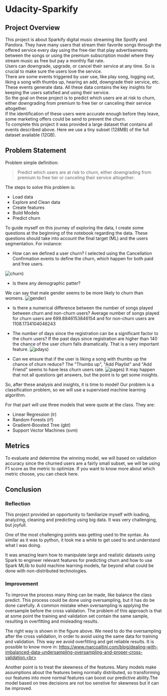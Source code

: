 # Udacity-Sparkify

## Project Overview

This project is about Sparkify digital music streaming like Spotify and Pandora. They have many users that stream their favorite songs through the offered service every day using the free-tier that play advertisements between the songs or using the premium subscription model where they stream music as free but pay a monthly flat rate. <br>
Users can downgrade, upgrade, or cancel their service at any time. So is crucial to make sure the users love the service. <br>
There are some events triggered by user use, like play song, logging out, liking a song with thumbs up, hearing an add, downgrade their service, etc. These events generate data. All these data contains the key insights for keeping the users satisfied and using their service.<br>
So the goal on these project is to predict which users are at risk to churn, either downgrading from premium to free tier or canceling their service altogether.<br>
If the identification of these users were accurate enough before they leave, some marketing offers could be send to prevent the churn. <br>
To complete this project it was provided a large dataset that contains all events described above.
Here we use a tiny subset (128MB) of the full dataset available (12GB).<br>


## Problem Statement

Problem simple definition:
>Predict which users are at risk to churn, either downgrading from premium to free tier or canceling their service altogether.

The steps to solve this problem is:
 - Load data
 - Explore and Clean data
 - Create features
 - Build Models
 - Predict churn
 
 To guide myself on this journey of exploring the data, I create some questions at the beginning of the notebook regarding the data. These questions should take into account the final target (ML) and the users segmentation. For instance:
 
 - How can we defined a user churn?
I selected using the Cancellation Confirmation events to define the churn, which happen for both paid and free users.

![churn](/images/chrun.png))

 - Is there any demographic patter?

We can say that male gender seems to be more likely to churn than womens.
![gender](/images/gender.png))

 - Is there a numerical difference between the number of songs played between churn and non-churn users?
Average number of songs played for churn users are 699.8846153846154 and for non-churn users are 1108.1734104046243

 - The number of days since the registration can be a significant factor to the churn users?
If the past days since registration are higher than 140 the chance of the user churn falls dramatically. That is a very important feature.
![pdays](/images/daysp.png))

 - Can we ensure that if the user is liking a song with thumbs up the chance of churn reduce?
The "Thumbs up", "Add Playlist" and "Add Friend" seems to have less churn users rate.
![pages](/images/pages.png))
 It may happen that not all questions get answers, but the point is to get some insights.<br>
 
 So, after these analysis and insights, it is time to model! Our problem is a classification problem, so we will use a supervised machine learning algorithm.  
 
 For that part will use three models that were quote at the class. They are:
  - Linear Regression (lr)
  - Random Forests (rf)
  - Gradient-Boosted Tree (gbt)
  - Support Vector Machines (svm)
 
## Metrics
 To evaluete and determine the winning model, we will based on validation accuracy since the churned users are a fairly small subset, we will be using F1 score as the metric to optimize. If you want to know more about which metric choose, you can check here. 
 
## Conclusion

### Reflection

This project provided an opportunity to familiarize myself with loading, analyzing, cleaning and predicting using big data. It was very challenging, but joyfull. <br>

One of the most challenging points was getting used to the syntax. As similar as it was to python, it took me a while to get used to and understand what I was doing. <br>
 
It was amazing learn how to manipulate large and realistic datasets using Spark to engineer relevant features for predicting churn and how to use Spark MLlib to build machine learning models, far beyond what could be done with non-distributed technologies.


### Improvement 

To improve the process many thing can be made, like balance the class predict. This process could be done using oversampling, but it has do be done carefully. A common mistake when oversampling is applying the oversample before the cross validation. The problem of this approach is that at some point the training and validation set contain the same sample, resulting in overfitting and misleading results. <br>

The right way is shown in the figure above. We need to do the oversampling after the cross validation, in order to avoid using the same data for training and validation. This way we avoid overfitting and get reliable results.
It is possible to know more in: https://www.marcoaltini.com/blog/dealing-with-imbalanced-data-undersampling-oversampling-and-proper-cross-validation.<br>

Another point is to treat the skewness of the features. Many models make assumptions about the features being normally distributed, so transforming our features into more normal features can boost our predictive ability.The model based on tree decisions are not too senstive for skewness but it can be improved. 

